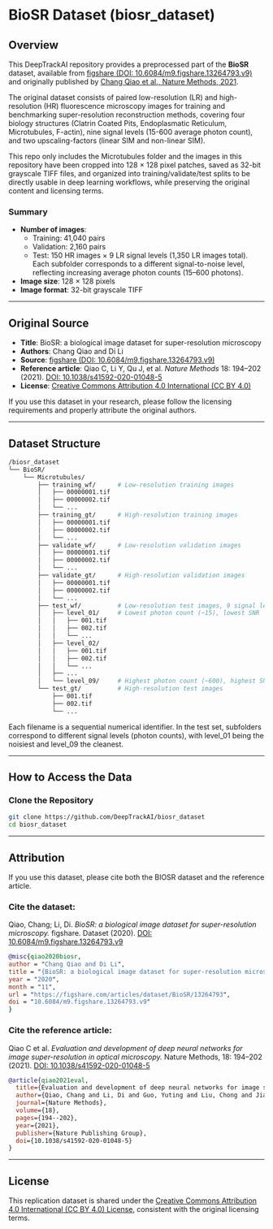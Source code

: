 # BioSR Dataset (biosr_dataset)

## Overview

This DeepTrackAI repository provides a preprocessed part of the **BioSR** dataset, available from [figshare (DOI: 10.6084/m9.figshare.13264793.v9)](https://doi.org/10.6084/m9.figshare.13264793.v9) and originally published by [Chang Qiao et al., Nature Methods, 2021](https://doi.org/10.1038/s41592-020-01048-5). 

The original dataset consists of paired low-resolution (LR) and high-resolution (HR) fluorescence microscopy images for training and benchmarking super-resolution reconstruction methods, covering four biology structures (Clatrin Coated Pits, Endoplasmatic Reticulum, Microtubules, F-actin), nine signal levels (15-600 average photon count), and two upscaling-factors (linear SIM and non-linear SIM).

This repo only includes the Microtubules folder and the images in this repository have been cropped into 128 × 128 pixel patches, saved as 32-bit grayscale TIFF files, and organized into training/validate/test splits to be directly usable in deep learning workflows, while preserving the original content and licensing terms.

### Summary
- **Number of images**:  
  - Training: 41,040 pairs
  - Validation: 2,160 pairs  
  - Test: 150 HR images × 9 LR signal levels (1,350 LR images total). Each subfolder corresponds to a different signal-to-noise level, reflecting increasing average photon counts (15–600 photons).
- **Image size**: 128 × 128 pixels  
- **Image format**: 32-bit grayscale TIFF 

---

## Original Source

- **Title**: BioSR: a biological image dataset for super-resolution microscopy  
- **Authors**: Chang Qiao and Di Li
- **Source**: [figshare (DOI: 10.6084/m9.figshare.13264793.v9)](https://doi.org/10.6084/m9.figshare.13264793.v9)  
- **Reference article**: Qiao C, Li Y, Qu J, et al. *Nature Methods* 18: 194–202 (2021). [DOI: 10.1038/s41592-020-01048-5](https://doi.org/10.1038/s41592-020-01048-5)  
- **License**: [Creative Commons Attribution 4.0 International (CC BY 4.0)](https://creativecommons.org/licenses/by/4.0/)

If you use this dataset in your research, please follow the licensing requirements and properly attribute the original authors.

---

## Dataset Structure

```bash
/biosr_dataset
└── BioSR/
    └── Microtubules/
        ├── training_wf/      # Low-resolution training images
        │   ├── 00000001.tif
        │   ├── 00000002.tif
        │   └── ...
        ├── training_gt/      # High-resolution training images
        │   ├── 00000001.tif
        │   ├── 00000002.tif
        │   └── ...
        ├── validate_wf/      # Low-resolution validation images
        │   ├── 00000001.tif
        │   ├── 00000002.tif
        │   └── ...
        ├── validate_gt/      # High-resolution validation images
        │   ├── 00000001.tif
        │   ├── 00000002.tif
        │   └── ...
        ├── test_wf/          # Low-resolution test images, 9 signal levels
        │   ├── level_01/     # Lowest photon count (~15), lowest SNR
        │   │   ├── 001.tif
        │   │   ├── 002.tif
        │   │   └── ...
        │   ├── level_02/
        │   │   ├── 001.tif
        │   │   ├── 002.tif
        │   │   └── ...
        │   ├── ...
        │   └── level_09/     # Highest photon count (~600), highest SNR
        └── test_gt/          # High-resolution test images
            ├── 001.tif
            ├── 002.tif
            └── ...
```

Each filename is a sequential numerical identifier. In the test set, subfolders correspond to different signal levels (photon counts), with level_01 being the noisiest and level_09 the cleanest.

---

## How to Access the Data

### Clone the Repository
```bash
git clone https://github.com/DeepTrackAI/biosr_dataset
cd biosr_dataset
```

---

## Attribution

If you use this dataset, please cite both the BIOSR dataset and the reference article.

### Cite the dataset:
Qiao, Chang; Li, Di. *BioSR: a biological image dataset for super-resolution microscopy.* figshare. Dataset (2020). [DOI: 10.6084/m9.figshare.13264793.v9](https://doi.org/10.6084/m9.figshare.13264793.v9)

```bibtex
@misc{qiao2020biosr,
author = "Chang Qiao and Di Li",
title = "{BioSR: a biological image dataset for super-resolution microscopy}",
year = "2020",
month = "11",
url = "https://figshare.com/articles/dataset/BioSR/13264793",
doi = "10.6084/m9.figshare.13264793.v9"
}
```

### Cite the reference article:
Qiao C et al. *Evaluation and development of deep neural networks for image super-resolution in optical microscopy.* Nature Methods, 18: 194–202 (2021). [DOI: 10.1038/s41592-020-01048-5](https://doi.org/10.1038/s41592-020-01048-5)

```bibtex
@article{qiao2021eval,
  title={Evaluation and development of deep neural networks for image super-resolution in optical microscopy},
  author={Qiao, Chang and Li, Di and Guo, Yuting and Liu, Chong and Jiang, Tao and Dai, Qionghai and Li, Dong},
  journal={Nature Methods},
  volume={18},
  pages={194--202},
  year={2021},
  publisher={Nature Publishing Group},
  doi={10.1038/s41592-020-01048-5}
}
```

---

## License
This replication dataset is shared under the [Creative Commons Attribution 4.0 International (CC BY 4.0) License](https://creativecommons.org/licenses/by/4.0/), consistent with the original licensing terms.

